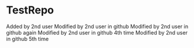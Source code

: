 # TestRepo
Added by 2nd user
Modified by 2nd user in github
Modified by 2nd user in github again
Modified by 2nd user in github 4th time
Modified by 2nd user in github 5th time
